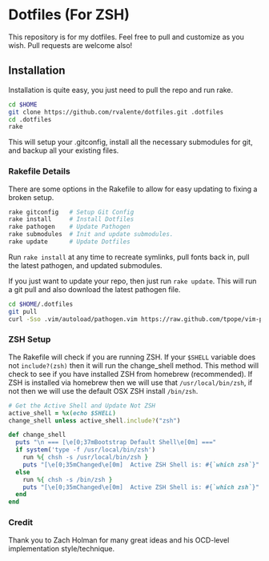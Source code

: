 # Dotfiles (For ZSH)
This repository is for my dotfiles. Feel free to pull and customize as you wish. Pull requests are welcome also!

## Installation
Installation is quite easy, you just need to pull the repo and run rake.

```sh
cd $HOME
git clone https://github.com/rvalente/dotfiles.git .dotfiles
cd .dotfiles
rake
```

This will setup your .gitconfig, install all the necessary submodules for git, and backup all your existing files.

### Rakefile Details
There are some options in the Rakefile to allow for easy updating to fixing a broken setup.

```sh
rake gitconfig   # Setup Git Config
rake install     # Install Dotfiles
rake pathogen    # Update Pathogen
rake submodules  # Init and update submodules.
rake update      # Update Dotfiles
```

Run `rake install` at any time to recreate symlinks, pull fonts back in, pull the latest pathogen, and updated submodules.

If you just want to update your repo, then just run `rake update`. This will run a git pull and also download the latest pathogen file.

```sh
cd $HOME/.dotfiles
git pull
curl -Sso .vim/autoload/pathogen.vim https://raw.github.com/tpope/vim-pathogen/master/autoload/pathogen.vim
```

### ZSH Setup

The Rakefile will check if you are running ZSH. If your `$SHELL` variable does not `include?(zsh)` then it will run the change_shell method. This method will check to see if you have installed ZSH from homebrew (recommended). If ZSH is installed via homebrew then we will use that `/usr/local/bin/zsh`, if not then we will use the default OSX ZSH install `/bin/zsh`.

```ruby
# Get the Active Shell and Update Not ZSH
active_shell = %x(echo $SHELL)
change_shell unless active_shell.include?("zsh")

def change_shell
  puts "\n === [\e[0;37mBootstrap Default Shell\e[0m] ==="
  if system('type -f /usr/local/bin/zsh')
    run %{ chsh -s /usr/local/bin/zsh }
    puts "[\e[0;35mChanged\e[0m]  Active ZSH Shell is: #{`which zsh`}"
  else
    run %{ chsh -s /bin/zsh }
    puts "[\e[0;35mChanged\e[0m]  Active ZSH Shell is: #{`which zsh`}"
  end
end
```

### Credit
Thank you to Zach Holman for many great ideas and his OCD-level implementation style/technique.
